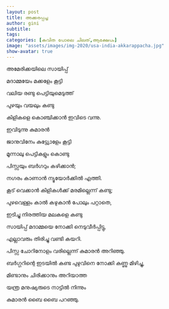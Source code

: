 ```yaml
---
layout: post
title: അക്കരപ്പച്ച
author: gini
subtitle: 
tags: 
categories: [കവിത പോലെ ചിലത്,ആക്ഷേപം]
image: "assets/images/img-2020/usa-india-akkarappacha.jpg"
show-avatar: true
---
```


അമേരിക്കയിലെ സായിപ്പ് 

മദാമ്മയേം മക്കളേം കൂട്ടി

വലിയ രണ്ടു പെട്ടിയുമെടുത്ത് 

പുഴയും വയലും കണ്ടു 

കിളികളെ കൊഞ്ചിക്കാൻ ഇവിടെ വന്നു.



ഇവിടുന്നു കുമാരൻ 

ജാനുവിനേം കുട്ട്യോളേം കൂട്ടി

മൂന്നാലു പെട്ടികളും കൊണ്ടു 

പിസ്സയും ബർഗറും കഴിക്കാൻ;

നഗരം കാണാൻ ന്യൂയോർക്കിൽ എത്തി.


കൂട് വെക്കാൻ കിളികൾക്ക് മരമില്ലെന്ന് കണ്ടു;

പുഴവെള്ളം കാൽ കഴുകാൻ പോലും പറ്റാതെ,

ഇടിച്ചു നിരത്തിയ മലകളെ കണ്ടു

സായിപ്പ് മദാമ്മയെ നോക്കി നെടുവീർപ്പിട്ടു,

എല്ലാവരും തിരിച്ചു വണ്ടി കയറി.


പിസ്സ ചോറിനോളം വരില്ലെന്ന് കുമാരൻ അറിഞ്ഞു.

ബർഗ്ഗറിന്റെ ഇടയിൽ കണ്ട പുഴുവിനെ നോക്കി കണ്ണു മിഴിച്ചു,

മിണ്ടാനും ചിരിക്കാനും അറിയാത്ത 

യന്ത്ര മനുഷ്യരുടെ നാട്ടിൽ നിന്നും 

കുമാരൻ ബൈ ബൈ പറഞ്ഞു.